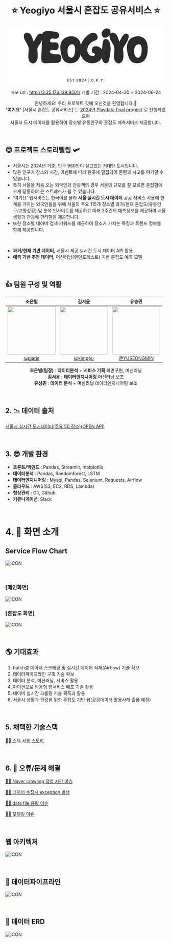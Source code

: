 <div align="center">

# ⭐ Yeogiyo 서울시 혼잡도 공유서비스 ⭐

![ICON](https://github.com/piaris/yeogiyo/blob/main/Gallery/YEOGIYO__logobig.png)

배포 url : http://3.35.176.139:8501/
개발 기간 : 2024-04-30 ~ 2024-06-24

안녕하세요! 우리 프로젝트 깃에 오신것을 환영합니다.🎈<br>
**'여기요'** [서울시 혼잡도 공유서비스] 는 <u>2024년 Playdata final progect</u> 로 진행되었으며 <br> 서울시 도시 데이터를 활용하여 장소별 유동인구와 혼잡도 예측서비스 제공합니다.

</div>

<br>

## 😊 프로젝트 스토리텔링 🛩️

- 서울시는 2024년 기준, 인구 960만이 살고있는 거대한 도시입니다.
- 많은 인구가 장소와 시간, 이벤트에 따라 한곳에 밀집되어 혼란과 사고를 야기할 수 있습니다.
- 특히 서울을 처음 오는 외국인과 관광객의 경우 서울의 규모를 잘 모르면 혼잡함에 크게 당황하여 큰 스트레스가 될 수 있습니다.
- '여기요' 웹서비스는 한국어를 몰라 **서울 실시간 도시 데이터** 공공 서비스 사용에 한계를 가지는 외국인들을 위해 서울의 주요 115개 장소별 과거/현재 혼잡도(유동인구/교통상황) 및 분석 인사이트를 제공하고 미래 2주간의 예측정보를 제공하여 서울 생활과 관광에 편리함을 제공합니다.
- 또한 장소별 네이버 검색 키워드를 제공하여 장소가 가지는 특징과 트렌드 정보를 함께 제공합니다.

<br>

- **과거/현재 기반 데이터,** 서울시 제공 실시간 도시 데이터 API 활용
- **예측 기반 추천 데이터,** 머신러닝(랜던포레스트) 기반 혼잡도 예측 모델

<br>

## 👍 팀원 구성 및 역활

<div align="center">

|                                                            **조은별**                                                             |                                                            **김서윤**                                                             |                                                                **유승민**                                                                |
| :-------------------------------------------------------------------------------------------------------------------------------: | :-------------------------------------------------------------------------------------------------------------------------------: | :--------------------------------------------------------------------------------------------------------------------------------------: |
| [<img src="https://avatars.githubusercontent.com/u/141891949?v=4" height=150 width=150> <br/> @piaris](https://github.com/piaris) | [<img src="https://avatars.githubusercontent.com/u/156580003?v=4" height=150 width=150> <br/> @kimppu](https://github.com/kimppu) | [<img src="https://avatars.githubusercontent.com/u/68213803?v=4" height=150 width=150> <br/> @YUSEONGMIN](https://github.com/YUSEONGMIN) |

**조은별(팀장)** : **데이터분석** + **서비스 기획** 화면구현, 머신러닝 <br>
**김서윤** : **데이터엔지니어링** 머신러닝 보조 <br>
**유성민** : **데이터 분석** + **머신러닝** 데이터엔지니어링 보조 <br>

</div>

<br>

## 2. 📉 데이터 출처

[서울시 실시간 도시데이터(주요 50 장소)(OPEN API)](https://data.seoul.go.kr/dataList/OA-21285/F/1/datasetView.do)

<br>

## 3. 😎 개발 환경

- **프론트/백엔드** : Pandas, Streamlit, matplotlib
- **데이터분석** : Pandas, Randomforest, LSTM
- **데이터엔지니어링** : Mysql, Pandas, Selenium, Requests, Airflow
- **클라우드** : AWS(S3, EC2, RDS, Lambda)
- **형상관리** : Git, Github
- **커뮤니케이션**: Slack

<br>

# 4. 👻 화면 소개

## Service Flow Chart

![ICON](https://github.com/piaris/yeogiyo/blob/main/Gallery/service_0618.png)

<br>

### [메인화면]

![ICON](https://github.com/piaris/yeogiyo/blob/main/Gallery/main_0620.png)

### [혼잡도 화면]

![ICON](https://github.com/piaris/yeogiyo/blob/main/Gallery/congest_show_0622.png)

<br>

## 🌎 기대효과

1. batch성 데이터 스크래핑 및 실시간 데이터 적재(Airflow) 기술 확보
2. 데이터파이프라인 구축 기술 확보
3. 데이터 분석, 머신러닝, 서비스 활용
4. 파이썬으로 반응형 웹서비스 배포 기술 활용
5. 네이버 실시간 크롤링 기술 획득과 활용
6. 서울시 생활과 관광을 위한 혼잡도 기반 웹(공공데이터 활용사례 출품 예정)

<br>

## 5. 채택한 기술스택

[🙋‍♂️ 스택 사용 스토리](/Document/READERROR_0.md)

<br>

## 6. 🧊 오류/문제 해결

[🙋‍♂️ Naver crawling 작업 시간 이슈](/Document/READERROR_1.md)

[🙋‍♂️ 데이터 수집시 exception 발생](/Document/READERROR_2.md)

[🙋‍♂️ data file 용량 이슈](/Document/READERROR_3.md)

[🙋‍♂️ 모델링 이슈](/Document/READERROR_4.md)

<br>

## 웹 아키텍처

![ICON](https://github.com/piaris/yeogiyo/blob/main/Gallery/web_0620.jpg)

<br>

## 📶 데이터파이프라인

![ICON](https://github.com/piaris/yeogiyo/blob/main/Gallery/data_pipeline_architecture.png)

<br>

## 📂 데이터 ERD

![ICON](https://github.com/piaris/yeogiyo/blob/main/Gallery/erd_0618.png)

<br>

